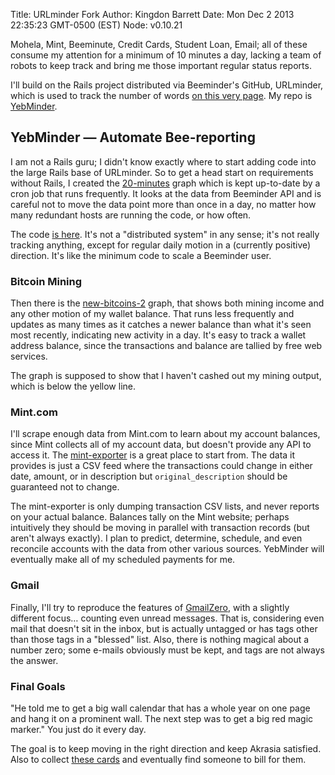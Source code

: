Title: URLminder Fork
Author: Kingdon Barrett
Date: Mon Dec  2 2013 22:35:23 GMT-0500 (EST)
Node: v0.10.21

Mohela, Mint, Beeminute, Credit Cards, Student Loan, Email; all of these
consume my attention for a minimum of 10 minutes a day, lacking a team of
robots to keep track and bring me those important regular status reports.

I'll build on the Rails project distributed via Beeminder's GitHub, URLminder,
which is used to track the number of words [on this very page][].  My repo is
[YebMinder][].

## YebMinder — Automate Bee-reporting

I am not a Rails guru; I didn't know exactly where to start adding code into
the large Rails base of URLminder.  So to get a head start on requirements
without Rails, I created the [20-minutes][] graph which is kept up-to-date by a
cron job that runs frequently.  It looks at the data from Beeminder API and is
careful not to move the data point more than once in a day, no matter how many
redundant hosts are running the code, or how often.

The code [is here][].  It's not a "distributed system" in any sense; it's not
really tracking anything, except for regular daily motion in a (currently
positive) direction.  It's like the minimum code to scale a Beeminder user.

### Bitcoin Mining

Then there is the [new-bitcoins-2][] graph, that shows both mining income and
any other motion of my wallet balance.  That runs less frequently and updates
as many times as it catches a newer balance than what it's seen most recently,
indicating new activity in a day.  It's easy to track a wallet address balance,
since the transactions and balance are tallied by free web services.

The graph is supposed to show that I haven't cashed out my mining output, which
is below the yellow line.

### Mint.com

I'll scrape enough data from Mint.com to learn about my account balances, since
Mint collects all of my account data, but doesn't provide any API to access it.
The [mint-exporter][] is a great place to start from.  The data it provides is
just a CSV feed where the transactions could change in either date, amount, or
in description but `original_description` should be guaranteed not to change.

The mint-exporter is only dumping transaction CSV lists, and never reports on
your actual balance.  Balances tally on the Mint website; perhaps intuitively
they should be moving in parallel with transaction records (but aren't always
exactly).  I plan to predict, determine, schedule, and even reconcile accounts
with the data from other various sources.  YebMinder will eventually make all
of my scheduled payments for me.

### Gmail

Finally, I'll try to reproduce the features of [GmailZero][], with a slightly
different focus… counting even unread messages.  That is, considering even mail
that doesn't sit in the inbox, but is actually untagged or has tags other than
those tags in a "blessed" list.  Also, there is nothing magical about a number
zero; some e-mails obviously must be kept, and tags are not always the answer.

### Final Goals

"He told me to get a big wall calendar that has a whole year on one page and
hang it on a prominent wall. The next step was to get a big red magic marker."
You just do it every day.

The goal is to keep moving in the right direction and keep Akrasia satisfied.
Also to collect [these cards][] and eventually find someone to bill for them.

[Loanminder Progress]: /loanminder-progress
[Loanminder Progress part 2]: /loanminder-progress-part-two
[URLminder]: https://github.com/beeminder/urlminder
[YebMinder]: http://github.com/yebyen/YebMinder
[on this very page]: //www.beeminder.com/yebyenw/goals/node-updates-5
[20-minutes]: https://www.beeminder.com/yebyenw/20-minutes
[new-bitcoins-2]: https://www.beeminder.com/yebyenw/goals/new-bitcoins-2
[mint-exporter]: https://github.com/toddmazierski/mint-exporter
[GmailZero]: https://www.beeminder.com/gmailzero
[is here]: /beeminute-20-minutes-code
[these cards]: /yebminder-these-cards
